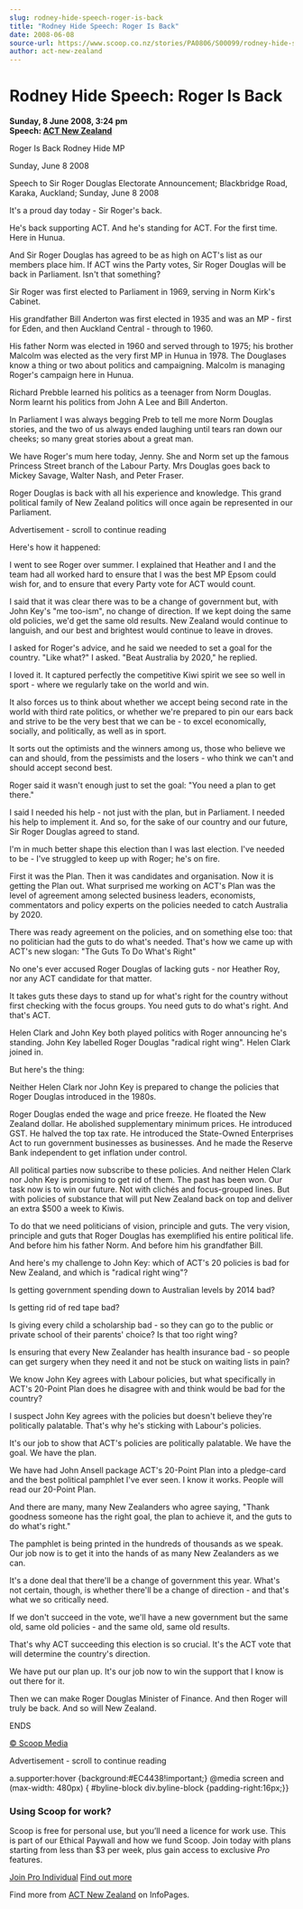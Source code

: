 ```yaml
---
slug: rodney-hide-speech-roger-is-back
title: "Rodney Hide Speech: Roger Is Back"
date: 2008-06-08
source-url: https://www.scoop.co.nz/stories/PA0806/S00099/rodney-hide-speech-roger-is-back.htm
author: act-new-zealand
---
```

Rodney Hide Speech: Roger Is Back
=================================

**Sunday, 8 June 2008, 3:24 pm**  
**Speech: [ACT New Zealand](https://info.scoop.co.nz/ACT_New_Zealand)**

Roger Is Back Rodney Hide MP

Sunday, June 8 2008

Speech to Sir Roger Douglas Electorate Announcement; Blackbridge Road, Karaka, Auckland; Sunday, June 8 2008

It's a proud day today - Sir Roger's back.

He's back supporting ACT. And he's standing for ACT. For the first time. Here in Hunua.

And Sir Roger Douglas has agreed to be as high on ACT's list as our members place him. If ACT wins the Party votes, Sir Roger Douglas will be back in Parliament. Isn't that something?

Sir Roger was first elected to Parliament in 1969, serving in Norm Kirk's Cabinet.

His grandfather Bill Anderton was first elected in 1935 and was an MP - first for Eden, and then Auckland Central - through to 1960.

His father Norm was elected in 1960 and served through to 1975; his brother Malcolm was elected as the very first MP in Hunua in 1978. The Douglases know a thing or two about politics and campaigning. Malcolm is managing Roger's campaign here in Hunua.

Richard Prebble learned his politics as a teenager from Norm Douglas. Norm learnt his politics from John A Lee and Bill Anderton.

In Parliament I was always begging Preb to tell me more Norm Douglas stories, and the two of us always ended laughing until tears ran down our cheeks; so many great stories about a great man.

We have Roger's mum here today, Jenny. She and Norm set up the famous Princess Street branch of the Labour Party. Mrs Douglas goes back to Mickey Savage, Walter Nash, and Peter Fraser.

Roger Douglas is back with all his experience and knowledge. This grand political family of New Zealand politics will once again be represented in our Parliament.

Advertisement - scroll to continue reading





Here's how it happened:

I went to see Roger over summer. I explained that Heather and I and the team had all worked hard to ensure that I was the best MP Epsom could wish for, and to ensure that every Party vote for ACT would count.

I said that it was clear there was to be a change of government but, with John Key's "me too-ism", no change of direction. If we kept doing the same old policies, we'd get the same old results. New Zealand would continue to languish, and our best and brightest would continue to leave in droves.

I asked for Roger's advice, and he said we needed to set a goal for the country. "Like what?" I asked. "Beat Australia by 2020," he replied.

I loved it. It captured perfectly the competitive Kiwi spirit we see so well in sport - where we regularly take on the world and win.

It also forces us to think about whether we accept being second rate in the world with third rate politics, or whether we're prepared to pin our ears back and strive to be the very best that we can be - to excel economically, socially, and politically, as well as in sport.

It sorts out the optimists and the winners among us, those who believe we can and should, from the pessimists and the losers - who think we can't and should accept second best.

Roger said it wasn't enough just to set the goal: "You need a plan to get there."

I said I needed his help - not just with the plan, but in Parliament. I needed his help to implement it. And so, for the sake of our country and our future, Sir Roger Douglas agreed to stand.

I'm in much better shape this election than I was last election. I've needed to be - I've struggled to keep up with Roger; he's on fire.

First it was the Plan. Then it was candidates and organisation. Now it is getting the Plan out. What surprised me working on ACT's Plan was the level of agreement among selected business leaders, economists, commentators and policy experts on the policies needed to catch Australia by 2020.

There was ready agreement on the policies, and on something else too: that no politician had the guts to do what's needed. That's how we came up with ACT's new slogan: "The Guts To Do What's Right"

No one's ever accused Roger Douglas of lacking guts - nor Heather Roy, nor any ACT candidate for that matter.

It takes guts these days to stand up for what's right for the country without first checking with the focus groups. You need guts to do what's right. And that's ACT.

Helen Clark and John Key both played politics with Roger announcing he's standing. John Key labelled Roger Douglas "radical right wing". Helen Clark joined in.

But here's the thing:

Neither Helen Clark nor John Key is prepared to change the policies that Roger Douglas introduced in the 1980s.

Roger Douglas ended the wage and price freeze. He floated the New Zealand dollar. He abolished supplementary minimum prices. He introduced GST. He halved the top tax rate. He introduced the State-Owned Enterprises Act to run government businesses as businesses. And he made the Reserve Bank independent to get inflation under control.

All political parties now subscribe to these policies. And neither Helen Clark nor John Key is promising to get rid of them. The past has been won. Our task now is to win our future. Not with clichés and focus-grouped lines. But with policies of substance that will put New Zealand back on top and deliver an extra $500 a week to Kiwis.

To do that we need politicians of vision, principle and guts. The very vision, principle and guts that Roger Douglas has exemplified his entire political life. And before him his father Norm. And before him his grandfather Bill.

And here's my challenge to John Key: which of ACT's 20 policies is bad for New Zealand, and which is "radical right wing"?

Is getting government spending down to Australian levels by 2014 bad?

Is getting rid of red tape bad?

Is giving every child a scholarship bad - so they can go to the public or private school of their parents' choice? Is that too right wing?

Is ensuring that every New Zealander has health insurance bad - so people can get surgery when they need it and not be stuck on waiting lists in pain?

We know John Key agrees with Labour policies, but what specifically in ACT's 20-Point Plan does he disagree with and think would be bad for the country?

I suspect John Key agrees with the policies but doesn't believe they're politically palatable. That's why he's sticking with Labour's policies.

It's our job to show that ACT's policies are politically palatable. We have the goal. We have the plan.

We have had John Ansell package ACT's 20-Point Plan into a pledge-card and the best political pamphlet I've ever seen. I know it works. People will read our 20-Point Plan.

And there are many, many New Zealanders who agree saying, "Thank goodness someone has the right goal, the plan to achieve it, and the guts to do what's right."

The pamphlet is being printed in the hundreds of thousands as we speak. Our job now is to get it into the hands of as many New Zealanders as we can.

It's a done deal that there'll be a change of government this year. What's not certain, though, is whether there'll be a change of direction - and that's what we so critically need.

If we don't succeed in the vote, we'll have a new government but the same old, same old policies - and the same old, same old results.

That's why ACT succeeding this election is so crucial. It's the ACT vote that will determine the country's direction.

We have put our plan up. It's our job now to win the support that I know is out there for it.

Then we can make Roger Douglas Minister of Finance. And then Roger will truly be back. And so will New Zealand.

ENDS  

[© Scoop Media](http://www.scoop.co.nz/about/terms.html)  

Advertisement - scroll to continue reading



a.supporter:hover {background:#EC4438!important;} @media screen and (max-width: 480px) { #byline-block div.byline-block {padding-right:16px;}}

### Using Scoop for work?

Scoop is free for personal use, but you’ll need a licence for work use. This is part of our Ethical Paywall and how we fund Scoop. Join today with plans starting from less than $3 per week, plus gain access to exclusive _Pro_ features.  
  
[Join Pro Individual](https://pro.scoop.co.nz/Individual/?from=ProIn24) [Find out more](https://pro.scoop.co.nz/using-scoop-for-work/?from=ProIn24)

Find more from [ACT New Zealand](https://info.scoop.co.nz/ACT_New_Zealand) on InfoPages.